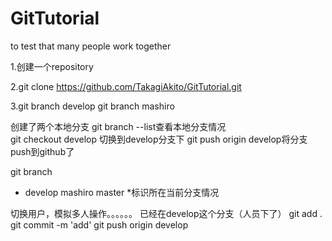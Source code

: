 # GitTutorial
to test that many people work together

1.创建一个repository

2.git clone https://github.com/TakagiAkito/GitTutorial.git 

3.git branch develop
  git branch mashiro
  
  创建了两个本地分支
  git branch --list查看本地分支情况  
  git checkout develop 切换到develop分支下
  git push origin develop将分支push到github了
  
  git branch
* develop
  mashiro
  master
*标识所在当前分支情况

切换用户，模拟多人操作。。。。。。
已经在develop这个分支（人员下了）
git add .
git commit -m 'add'
git push origin develop


